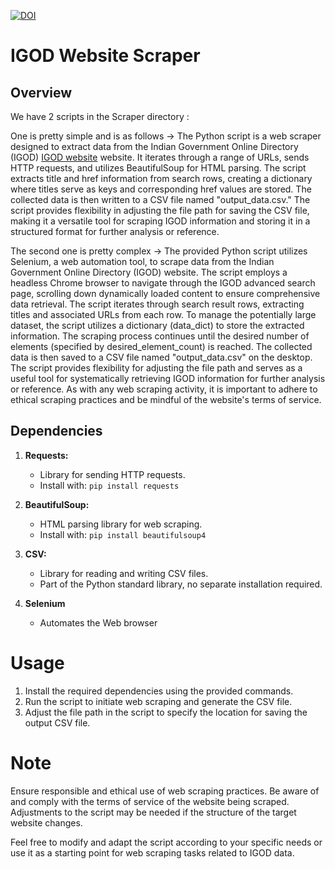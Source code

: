 [![DOI](https://zenodo.org/badge/736608146.svg)](https://zenodo.org/doi/10.5281/zenodo.10445632)

# IGOD Website Scraper

## Overview
We have 2 scripts in the Scraper directory :

One is pretty simple and is as follows ->
The Python script is a web scraper designed to extract data from the Indian Government Online Directory (IGOD)   [IGOD website](https://igod.gov.in/) website. It iterates through a range of URLs, sends HTTP requests, and utilizes BeautifulSoup for HTML parsing. The script extracts title and href information from search rows, creating a dictionary where titles serve as keys and corresponding href values are stored. The collected data is then written to a CSV file named "output_data.csv." The script provides flexibility in adjusting the file path for saving the CSV file, making it a versatile tool for scraping IGOD information and storing it in a structured format for further analysis or reference.

The second one is pretty complex ->
The provided Python script utilizes Selenium, a web automation tool, to scrape data from the Indian Government Online Directory (IGOD) website. The script employs a headless Chrome browser to navigate through the IGOD advanced search page, scrolling down dynamically loaded content to ensure comprehensive data retrieval. The script iterates through search result rows, extracting titles and associated URLs from each row. To manage the potentially large dataset, the script utilizes a dictionary (data_dict) to store the extracted information. The scraping process continues until the desired number of elements (specified by desired_element_count) is reached. The collected data is then saved to a CSV file named "output_data.csv" on the desktop. The script provides flexibility for adjusting the file path and serves as a useful tool for systematically retrieving IGOD information for further analysis or reference. As with any web scraping activity, it is important to adhere to ethical scraping practices and be mindful of the website's terms of service.

## Dependencies
1. **Requests:**
   - Library for sending HTTP requests.
   - Install with: `pip install requests`

2. **BeautifulSoup:**
   - HTML parsing library for web scraping.
   - Install with: `pip install beautifulsoup4`

3. **CSV:**
   - Library for reading and writing CSV files.
   - Part of the Python standard library, no separate installation required.

4. **Selenium**
    - Automates the Web browser


# Usage
1. Install the required dependencies using the provided commands.
2. Run the script to initiate web scraping and generate the CSV file.
3. Adjust the file path in the script to specify the location for saving the output CSV file.

# Note
Ensure responsible and ethical use of web scraping practices. Be aware of and comply with the terms of service of the website being scraped. Adjustments to the script may be needed if the structure of the target website changes.

Feel free to modify and adapt the script according to your specific needs or use it as a starting point for web scraping tasks related to IGOD data.